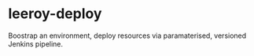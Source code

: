 # leeroy-deploy
Boostrap an environment, deploy resources via paramaterised, versioned Jenkins pipeline.

